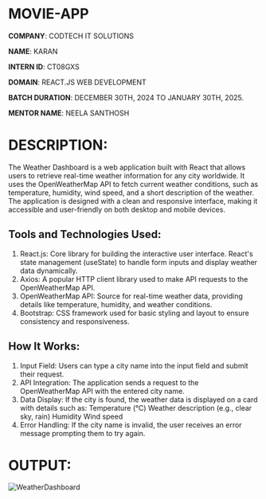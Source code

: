 # MOVIE-APP

**COMPANY**: CODTECH IT SOLUTIONS

**NAME**: KARAN

**INTERN ID**: CT08GXS

**DOMAIN**:  REACT.JS WEB DEVELOPMENT

**BATCH DURATION**:  DECEMBER 30TH, 2024 TO JANUARY 30TH, 2025.

**MENTOR NAME**: NEELA SANTHOSH

# DESCRIPTION:
The Weather Dashboard is a web application built with React that allows users to retrieve real-time weather information for any city worldwide. It uses the OpenWeatherMap API to fetch current weather conditions, such as temperature, humidity, wind speed, and a short description of the weather. The application is designed with a clean and responsive interface, making it accessible and user-friendly on both desktop and mobile devices.

## Tools and Technologies Used:
1. React.js: Core library for building the interactive user interface.
React's state management (useState) to handle form inputs and display weather data dynamically.
2. Axios: A popular HTTP client library used to make API requests to the OpenWeatherMap API.
3. OpenWeatherMap API: Source for real-time weather data, providing details like temperature, humidity, and weather conditions.
4. Bootstrap: CSS framework used for basic styling and layout to ensure consistency and responsiveness.

## How It Works:
1. Input Field: Users can type a city name into the input field and submit their request.
2. API Integration: The application sends a request to the OpenWeatherMap API with the entered city name.
3. Data Display: If the city is found, the weather data is displayed on a card with details such as:
Temperature (°C)
Weather description (e.g., clear sky, rain)
Humidity
Wind speed
4. Error Handling: If the city name is invalid, the user receives an error message prompting them to try again.

# OUTPUT:

![WeatherDashboard](https://github.com/user-attachments/assets/a7162222-ca47-459e-a4c7-9bb42983f6a4)
